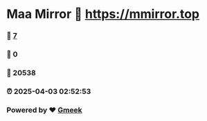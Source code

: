 # Maa Mirror :link: https://mmirror.top 
### :page_facing_up: [7](https://mmirror.top/tag.html) 
### :speech_balloon: 0 
### :hibiscus: 20538 
### :alarm_clock: 2025-04-03 02:52:53 
### Powered by :heart: [Gmeek](https://github.com/Meekdai/Gmeek)
